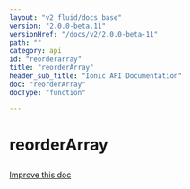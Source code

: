 ```yaml
---
layout: "v2_fluid/docs_base"
version: "2.0.0-beta.11"
versionHref: "/docs/v2/2.0.0-beta-11"
path: ""
category: api
id: "reorderarray"
title: "reorderArray"
header_sub_title: "Ionic API Documentation"
doc: "reorderArray"
docType: "function"

---
```










<h1 class="api-title">
<a class="anchor" name="reorder-array" href="#reorder-array"></a>

reorderArray





</h1>

<a class="improve-v2-docs" href="https://github.com/driftyco/ionic/edit/master/src/util/util.ts#L182">
Improve this doc
</a>










<!-- @usage tag -->


<!-- @property tags -->



<!-- instance methods on the class -->




<!-- related link --><!-- end content block -->


<!-- end body block -->

